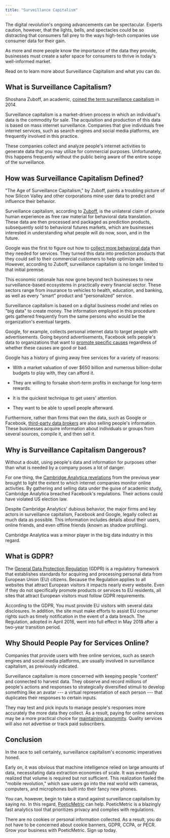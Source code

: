 ```yaml
---
title: "Surveillance Capitalism"
---
```


The digital revolution's ongoing advancements can be spectacular. Experts caution, however, that the lights, bells, and spectacles could be so distracting that consumers fall prey to the ways high-tech companies use consumer data for their gain.

<!-- end -->

As more and more people know the importance of the data they provide, businesses must create a safer space for consumers to thrive in today's well-informed market.

Read on to learn more about Surveillance Capitalism and what you can do.

## What is Surveillance Capitalism?

Shoshana Zuboff, an academic, [coined the term surveillance capitalism](https://news.harvard.edu/gazette/story/2019/03/harvard-professor-says-surveillance-capitalism-is-undermining-democracy/) in 2014.

Surveillance capitalism is a market-driven process in which an individual's data is the commodity for sale. The acquisition and production of this data is based on mass internet surveillance. Companies that give individuals free internet services, such as search engines and social media platforms, are frequently involved in this practice.

These companies collect and analyze people's internet activities to generate data that you may utilize for commercial purposes. Unfortunately, this happens frequently without the public being aware of the entire scope of the surveillance.

## How was Surveillance Capitalism Defined?

"The Age of Surveillance Capitalism," by Zuboff, paints a troubling picture of how Silicon Valley and other corporations mine user data to predict and influence their behavior.

Surveillance capitalism, according to [Zuboff](https://twitter.com/shoshanazuboff), is the unilateral claim of private human experience as free raw material for behavioral data translation. These data are then processed and packaged as prediction products, subsequently sold to behavioral futures markets, which are businesses interested in understanding what people will do now, soon, and in the future.

Google was the first to figure out how to [collect more behavioral data](https://www.nbcnews.com/tech/tech-news/google-sells-future-powered-your-personal-data-n870501) than they needed for services. They turned this data into prediction products that they could sell to their commercial customers to help optimize ads. However, according to Zuboff, surveillance capitalism is no longer limited to that initial premise.

This economic rationale has now gone beyond tech businesses to new surveillance-based ecosystems in practically every financial sector. These sectors range from insurance to vehicles to health, education, and banking, as well as every "smart" product and "personalized" service.

Surveillance capitalism is based on a digital business model and relies on "big data" to create money. The information employed in this procedure gets gathered frequently from the same persons who would be the organization's eventual targets.

Google, for example, collects personal internet data to target people with advertisements. Going beyond advertisements, Facebook sells people's data to organizations that want to [promote specific causes](https://www.bbc.com/news/technology-46618582) regardless of whether these causes are good or bad.

Google has a history of giving away free services for a variety of reasons:

-   With a market valuation of over $650 billion and numerous billion-dollar budgets to play with, they can afford it.

-   They are willing to forsake short-term profits in exchange for long-term rewards.

-   It is the quickest technique to get users' attention.

-   They want to be able to upsell people afterward.

Furthermore, rather than firms that own the data, such as Google or Facebook, [third-party data brokers](https://www.eff.org/deeplinks/2021/07/data-brokers-are-problem) are also selling people's information. These businesses acquire information about individuals or groups from several sources, compile it, and then sell it.

## Why is Surveillance Capitalism Dangerous?

Without a doubt, using people's data and information for purposes other than what is needed by a company poses a lot of danger.

For one thing, the [Cambridge Analytica revelations](https://www.businessinsider.com/cambridge-analytica-whistleblower-christopher-wylie-facebook-data-2019-10) from the previous year brought to light the extent to which internet companies monitor online activities. By gathering and selling data under the guise of academic study, Cambridge Analytica breached Facebook's regulations. Their actions could have violated US election law.

Despite Cambridge Analytics' dubious behavior, the major firms and key actors in surveillance capitalism, Facebook and Google, legally collect as much data as possible. This information includes details about their users, online friends, and even offline friends (known as shadow profiling).

Cambridge Analytica was a minor player in the big data industry in this regard.

## What is GDPR?

The [General Data Protection Regulation](https://gdpr.eu/what-is-gdpr/) (GDPR) is a regulatory framework that establishes standards for acquiring and processing personal data from European Union (EU) citizens. Because the Regulation applies to all websites that attract European visitors it impacts nearly every website. Even if they do not specifically promote products or services to EU residents, all sites that attract European visitors must follow GDPR requirements.

According to the GDPR, You must provide EU visitors with several data disclosures. In addition, the site must make efforts to assist EU consumer rights such as timely notification in the event of a data breach. The Regulation, adopted in April 2016, went into full effect in May 2018 after a two-year transition period.

## Why Should People Pay for Services Online?

Companies that provide users with free online services, such as search engines and social media platforms, are usually involved in surveillance capitalism, as previously indicated.

Surveillance capitalism is more concerned with keeping people "content" and connected to harvest data. They observe and record millions of people's actions and responses to strategically diversified stimuli to develop something like an avatar --- a virtual representation of each person --- that duplicates their responses to certain inputs.

They may test and pick inputs to manage people's responses more accurately the more data they collect. As a result, paying for online services may be a more practical choice for [maintaining anonymity](https://www.marketwatch.com/story/will-americans-pay-companies-to-protect-their-personal-data-heres-their-answer-2019-01-17). Quality services will also not advertise or track paid subscribers.

## Conclusion

In the race to sell certainty, surveillance capitalism's economic imperatives honed.

Early on, it was obvious that machine intelligence relied on large amounts of data, necessitating data extraction economies of scale. It was eventually realized that volume is required but not sufficient. This realization fueled the "mobile revolution," which saw users go into the real world with cameras, computers, and microphones built into their fancy new phones.

You can, however, begin to take a stand against surveillance capitalism by saying no. In this regard, [PoeticMetric](https://www.poeticmetric.com/) can help. PoeticMetric is a blazingly fast analytics tool that prioritizes privacy and complies with regulations.

There are no cookies or personal information collected. As a result, you do not have to be concerned about cookie banners, GDPR, CCPA, or PECR. Grow your business with PoeticMetric. Sign up today.
